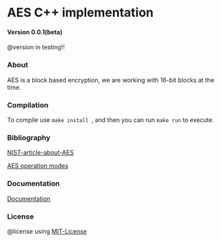 # AES C++ implementation

#### Version 0.0.1(beta)
   @version in testing!!

### About
  AES is a block based encryption, 
  we are working with 16-bit blocks at the time.

### Compilation
  To compile use  `make install `, and then you can run `make run` to execute.

### Bibliography
	
  [NIST-article-about-AES](https://nvlpubs.nist.gov/nistpubs/fips/nist.fips.197.pdf)

  [AES operation modes](http://ciit.finki.ukim.mk/data/papers/10CiiT/10CiiT-46.pdf)



### Documentation

[Documentation](docs/docs.md)

### License

  @license using [MIT-License](LICENSE)
